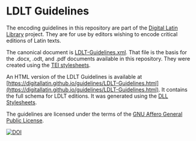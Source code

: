 # LDLT Guidelines

The encoding guidelines in this repository are part of the [Digital Latin Library](http://digitallatin.org) project. They are for use by editors wishing to encode critical editions of Latin texts. 

The canonical document is [LDLT-Guidelines.xml](https://github.com/DigitalLatin/guidelines/blob/master/LDLT-Guidelines.xml). That file is the basis for the .docx, .odt, and .pdf documents available in this repository. They were created using the [TEI stylesheets](https://github.com/TEIC/Stylesheets).

An HTML version of the LDLT Guidelines is available at [https://digitallatin.github.io/guidelines/LDLT-Guidelines.html](https://digitallatin.github.io/guidelines/LDLT-Guidelines.html). It contains the full schema for LDLT editions. It was generated using the [DLL Stylesheets](https://github.com/DigitalLatin/DLL-Stylesheets).

The guidelines are licensed under the terms of the [GNU Affero General Public License](https://www.gnu.org/licenses/agpl.html).

[![DOI](https://zenodo.org/badge/64485330.svg)](https://zenodo.org/badge/latestdoi/64485330)
